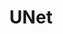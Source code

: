 ---
layout: default
title: UNet
parent: Networking
grand_parent: Public Cloud
permalink: /public-cloud/networking/unet/
nav_order: 1
---